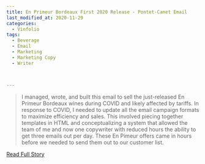 ```yaml
---
title: En Primeur Bordeaux First 2020 Release - Pontet-Canet Email
last_modified_at: 2020-11-29
categories:
  - Vinfolio
tags:
  - Beverage
  - Email
  - Marketing
  - Marketing Copy
  - Writer



---
```


> I managed, wrote, and built this email to sell the just-released En Primeur Bordeaux wines during COVID and likely affected by tariffs. In response to COVID, I needed to update all the email campaign formats to maximize efficiency and sales. This involved piecing together templates in HTML and conceptualizing a system that allowed the team of me and now one copywriter with reduced hours the ability to get three emails out per day. These En Pimeur offers came in hours before we needed to send them out to our customer list.

<a href="http://links.vinfolio.com/e/evib?_t=414f72b8e11b4850bb66506e2c10eaa1&_m=baac2ace2d864438bc3de57f9c2d106c&_e=oL3xcSD_oXFyM6YngFfCSEXDmCfxUCmaJvsws1KrN9cPBL2AORHMA7xYI1rJn0br9ypV-YexDuu0Wfihll4-pcW5uhn0UqZSvsO558yDJZjm8Lkf8k6V4Cff0LTa_a3F" target="_blank">Read Full Story</a>
